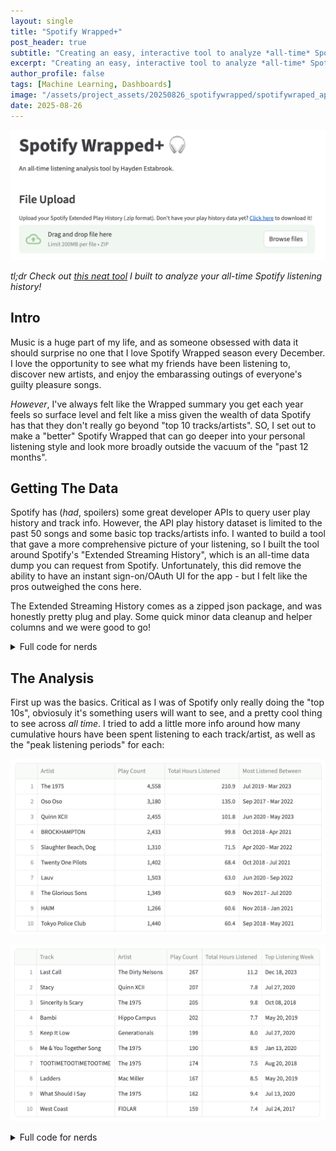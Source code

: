 ```yaml
---
layout: single
title: "Spotify Wrapped+"
post_header: true
subtitle: "Creating an easy, interactive tool to analyze *all-time* Spotify listening trends"
excerpt: "Creating an easy, interactive tool to analyze *all-time* Spotify listening trends"
author_profile: false
tags: [Machine Learning, Dashboards]
image: "/assets/project_assets/20250826_spotifywrapped/spotifywraped_app_screenshot.png"
date: 2025-08-26
---
```

![Landing page for the "Spotify Wrapped+" app](assets/projects/20250811_spotifywrapped_siteassets/spotifywrapped_app_screenshot.png)

*tl;dr Check out [this neat tool](https://haydenestabrook-spotifywrapped.streamlit.app/) I built to analyze your all-time Spotify listening history!*

## Intro
Music is a huge part of my life, and as someone obsessed with data it should surprise no one that I love Spotify Wrapped season every December.  I love the opportunity to see what my friends have been listening to, discover new artists, and enjoy the embarassing outings of everyone's guilty pleasure songs. 

*However*, I've always felt like the Wrapped summary you get each year feels so surface level and felt like a miss given the wealth of data Spotify has that they don't really go beyond "top 10 tracks/artists".  SO, I set out to make a "better" Spotify Wrapped that can go deeper into your personal listening style and look more broadly outside the vacuum of the "past 12 months".

## Getting The Data
Spotify has (*had*, spoilers) some great developer APIs to query user play history and track info.  However, the API play history dataset is limited to the past 50 songs and some basic top tracks/artists info.  I wanted to build a tool that gave a more comprehensive picture of your listening, so I built the tool around Spotify's "Extended Streaming History", which is an all-time data dump you can request from Spotify.  Unfortunately, this did remove the ability to have an instant sign-on/OAuth UI for the app - but I felt like the pros outweighed the cons here.

The Extended Streaming History comes as a zipped json package, and was honestly pretty plug and play.  Some quick minor data cleanup and helper columns and we were good to go!

<details>
  <summary>Full code for nerds</summary>
  The app is hosted on Streamlit.  Very simple out-of-the-box file uploader, and set up basic unpacking of the zip:
  ```python
  st.write("")
st.subheader("File Upload")
zipobj = st.file_uploader(
    "Upload your Spotify Extended Play History (.zip format).  Don't have your play history data yet? [Click here](https://hestabroo.github.io/SpotifyWrapped/SpotifyDownloadInstructions.html) to download it!", 
    type=['zip']
)
while zipobj is None:
    st.stop()  #wait until we have a file

st_progress_text = st.empty()
st_progress_bar = st.progress(0)

#wrap this in a try in case wrong format
try:
    st_progress_text.write("🤐 Un-zipping your data...")
    with zipfile.ZipFile(zipobj) as z:
        files = [f for f in z.namelist() if f.startswith("Spotify Extended Streaming History/Streaming_History_Audio") and f.endswith(".json")]
        files = sorted(files)

        dfs=[]
        for f in files:
            with z.open(f) as fo:
                data = pd.DataFrame(json.load(fo))
                dfs.append(data)

    streamhx = pd.concat(dfs).reset_index()
    if streamhx.empty: raise BadData("no data imported")  #explicitly call an error if it's empty
except:
    st.error("Hm... That doesn't seem to be the right file/format... Try again?")
    st_progress_text.empty()
    st_progress_bar.empty()
    st.stop()
```

Besides that, I did some basic cleanup to filter out audiobooks and other lame not-music stuff, as well as to truncate a "tail" at the start of usage (this might have just been a me thing, but my account "existed" ~a year before I really started using it, so most charts had a year of whitespace).  Also added some QOL columns:
```python
streamhx = streamhx[streamhx['audiobook_title'].isna()]  #remove audiobooks and other nerd shit

streamhx['dttm'] = pd.to_datetime(streamhx['ts'])
streamhx['dttm_local'] = streamhx['dttm'].dt.tz_convert('America/New_York')  #convert to local timezone

streamhx['year'] = streamhx['dttm'].dt.year
streamhx['month_start'] = streamhx['dttm'].dt.to_period("M").dt.start_time
streamhx['week_start'] = streamhx['dttm'].dt.to_period("W").dt.start_time
streamhx['hour'] = streamhx['dttm'].dt.hour
streamhx['weekday'] = streamhx['dttm'].dt.day_name()

streamhx['hr_played'] = streamhx['ms_played'] / 1000 / 60 / 60

streamhx.rename(columns={
    'master_metadata_track_name':'song_name',
    'master_metadata_album_artist_name':'artist_name',
    'master_metadata_album_album_name': 'album_name'
}, inplace=True)  #simplify some column names

start_date = np.percentile(streamhx['dttm'],1)  #exclude tail before really using account...if like me.  should be insignificant otherwise
streamhx = streamhx[streamhx['dttm']>=start_date]
```
</details>

## The Analysis
First up was the basics.  Critical as I was of Spotify only really doing the "top 10s", obviosuly it's something users will want to see, and a pretty cool thing to see across *all time*.  I tried to add a little more info around how many cumulative hours have been spent listening to each track/artist, as well as the "peak listening periods" for each:

![My top artists...](assets/projects/20250811_spotifywrapped_siteassets/topartists_table.png)

![...and top songs.  For the uninitated, The Dirty Nelsons is the band I drum in... embarassing.](assets/projects/20250811_spotifywrapped_siteassets/topsongs_table.png)

<details>
  <summary>Full code for nerds</summary>
  Don't need to bore you with the basics of finding top artists/tracks.  Only interesting thing here was the identification of a "peak listening window".  A bit arbitrarily, I defined this to be the smallest possible window containing at least 50% of the artist's playtime.  
  
  At first I tried to do this by iteratively "shrinking" the full date, dropping the lowest-volume end - but this greedy logic got hung up on local peaks.  I ended up looping through each possible window start point and extending *outwards* until 50% was captured, and finding the best (smallest) window that achieved this.
</details>











